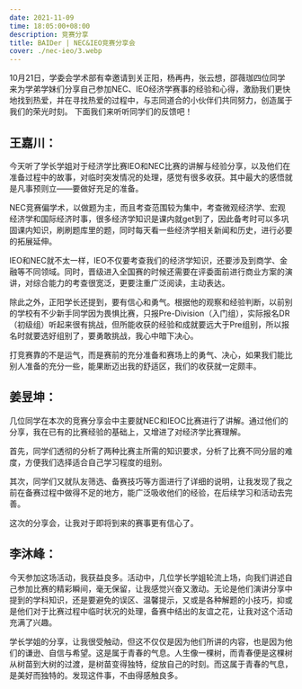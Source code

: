 ```yaml
---
date: 2021-11-09
time: 18:05:00+08:00
description: 竞赛分享
title: BAIDer | NEC&IEO竞赛分享会
cover: ./nec-ieo/3.webp
---
```


10月21日，学委会学术部有幸邀请到关正阳，杨再冉，张云想，邵薇珈四位同学来为学弟学妹们分享自己参加NEC、IEO经济学赛事的经验和心得，激励我们更快地找到热爱，并在寻找热爱的过程中，与志同道合的小伙伴们共同努力，创造属于我们的荣光时刻。 下面我们来听听同学们的反馈吧！

## **王嘉川：**

今天听了学长学姐对于经济学比赛IEO和NEC比赛的讲解与经验分享，以及他们在准备过程中的故事，对临时突发情况的处理，感觉有很多收获。其中最大的感悟就是凡事预则立——要做好充足的准备。

NEC竞赛偏学术，以做题为主，而且考查范围较为集中，考查微观经济学、宏观经济学和国际经济时事，很多经济学知识是课内就get到了，因此备考时可以多巩固课内知识，刷刷题库里的题，同时每天看一些经济学相关新闻和历史，进行必要的拓展延伸。

IEO和NEC就不太一样，IEO不仅要考查我们的经济学知识，还要涉及到商学、金融等不同领域。同时，晋级进入全国赛的时候还需要在评委面前进行商业方案的演讲，对综合能力的考查很宽泛，更要注重广泛阅读，主动表达。

除此之外，正阳学长还提到，要有信心和勇气。根据他的观察和经验判断，以前别的学校有不少新手同学因为畏惧比赛，只报Pre-Division（入门组），实际报名DR（初级组）听起来很有挑战，但所能收获的经验和成就要远大于Pre组别，所以报名时就要选好组别了，要勇敢挑战，我心中暗下决心。

打竞赛靠的不是运气，而是赛前的充分准备和赛场上的勇气、决心，如果我们能比别人准备的充分一些，能果断迈出我的舒适区，我们的收获就一定颇丰。

## **姜昱坤：**

几位同学在本次的竞赛分享会中主要就NEC和IEOC比赛进行了讲解。通过他们的分享，我在已有的比赛经验的基础上，又增进了对经济学比赛理解。

首先，同学们透彻的分析了两种比赛主所需的知识要求，分析了比赛不同分层的难度，方便我们选择适合自己学习程度的组别。

其次，同学们又就队友筛选、备赛技巧等方面进行了详细的说明，让我发现了我之前在备赛过程中做得不足的地方，能广泛吸收他们的经验，在后续学习和活动去完善。

这次的分享会，让我对于即将到来的赛事更有信心了。

## **李沐峰：**

今天参加这场活动，我获益良多。活动中，几位学长学姐轮流上场，向我们讲述自己参加比赛的精彩瞬间，毫无保留，让我感觉兴奋又激动。无论是他们演讲分享中提到的学科知识，还是要避免的误区、温馨提示，又或是各种解题的小技巧，抑或是他们对于比赛过程中临时状况的处理，备赛中结出的友谊之花，让我对这个活动充满了兴趣。

学长学姐的分享，让我很受触动，但这不仅仅是因为他们所讲的内容，也是因为他们的谦逊、自信与希望。这是属于青春的气息。人生像一棵树，而青春便是这棵树从树苗到大树的过渡，是树苗变得独特，绽放自己的时刻。而这属于青春的气息，是美好而独特的。发现这件事，不由得感触良多。
